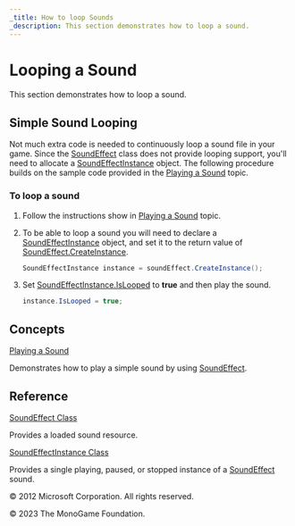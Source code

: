 ```yaml
---
_title: How to loop Sounds
_description: This section demonstrates how to loop a sound.
---
```


# Looping a Sound

This section demonstrates how to loop a sound.

## Simple Sound Looping

Not much extra code is needed to continuously loop a sound file in your game. Since the [SoundEffect](xref:Microsoft.Xna.Framework.Audio.SoundEffect) class does not provide looping support, you'll need to allocate a [SoundEffectInstance](xref:Microsoft.Xna.Framework.Audio.SoundEffectInstance) object. The following procedure builds on the sample code provided in the [Playing a Sound](HowTo_PlayASound.md) topic.

### To loop a sound

1. Follow the instructions show in [Playing a Sound](HowTo_PlayASound.md) topic.

2. To be able to loop a sound you will need to declare a [SoundEffectInstance](xref:Microsoft.Xna.Framework.Audio.SoundEffectInstance) object, and set it to the return value of [SoundEffect.CreateInstance](xref:Microsoft.Xna.Framework.Audio.SoundEffect.CreateInstance).

    ```csharp
    SoundEffectInstance instance = soundEffect.CreateInstance();
    ```

3. Set [SoundEffectInstance.IsLooped](xref:Microsoft.Xna.Framework.Audio.SoundEffectInstance.IsLooped) to **true** and then play the sound.

    ```csharp
    instance.IsLooped = true;
    ```

## Concepts

[Playing a Sound](HowTo_PlayASound.md)

Demonstrates how to play a simple sound by using [SoundEffect](xref:Microsoft.Xna.Framework.Audio.SoundEffect).

## Reference

[SoundEffect Class](xref:Microsoft.Xna.Framework.Audio.SoundEffect)

Provides a loaded sound resource.

[SoundEffectInstance Class](xref:Microsoft.Xna.Framework.Audio.SoundEffectInstance)

Provides a single playing, paused, or stopped instance of a [SoundEffect](xref:Microsoft.Xna.Framework.Audio.SoundEffect) sound.

© 2012 Microsoft Corporation. All rights reserved.  

© 2023 The MonoGame Foundation.
